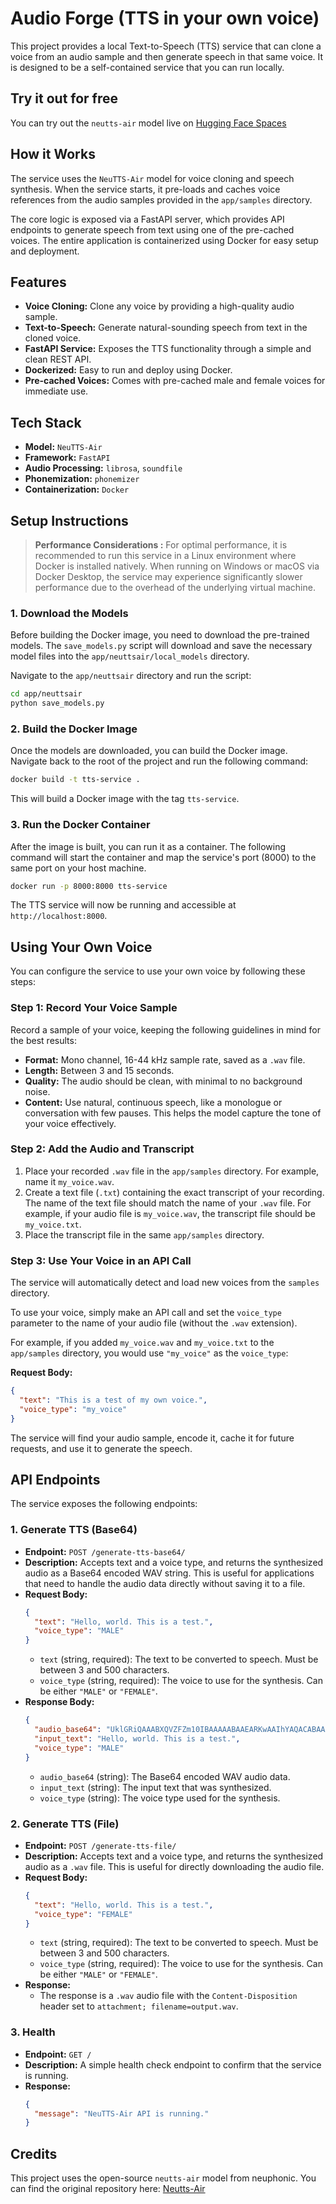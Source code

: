 # Audio Forge (TTS in your own voice)


This project provides a local Text-to-Speech (TTS) service that can clone a voice from an audio sample and then generate speech in that same voice. It is designed to be a self-contained service that you can run locally.

## Try it out for free

You can try out the `neutts-air` model live on [Hugging Face Spaces](https://huggingface.co/spaces/neuphonic/neutts-air)

## How it Works

The service uses the `NeuTTS-Air` model for voice cloning and speech synthesis. When the service starts, it pre-loads and caches voice references from the audio samples provided in the `app/samples` directory.

The core logic is exposed via a FastAPI server, which provides API endpoints to generate speech from text using one of the pre-cached voices. The entire application is containerized using Docker for easy setup and deployment.

## Features

*   **Voice Cloning:** Clone any voice by providing a high-quality audio sample.
*   **Text-to-Speech:** Generate natural-sounding speech from text in the cloned voice.
*   **FastAPI Service:** Exposes the TTS functionality through a simple and clean REST API.
*   **Dockerized:** Easy to run and deploy using Docker.
*   **Pre-cached Voices:** Comes with pre-cached male and female voices for immediate use.

## Tech Stack

*   **Model:** `NeuTTS-Air`
*   **Framework:** `FastAPI`
*   **Audio Processing:** `librosa`, `soundfile`
*   **Phonemization:** `phonemizer`
*   **Containerization:** `Docker`

## Setup Instructions

> **Performance Considerations :** For optimal performance, it is recommended to run this service in a Linux environment where Docker is installed natively. When running on Windows or macOS via Docker Desktop, the service may experience significantly slower performance due to the overhead of the underlying virtual machine.


### 1. Download the Models

Before building the Docker image, you need to download the pre-trained models. The `save_models.py` script will download and save the necessary model files into the `app/neuttsair/local_models` directory.

Navigate to the `app/neuttsair` directory and run the script:

```bash
cd app/neuttsair
python save_models.py
```

### 2. Build the Docker Image

Once the models are downloaded, you can build the Docker image. Navigate back to the root of the project and run the following command:

```bash
docker build -t tts-service .
```

This will build a Docker image with the tag `tts-service`.

### 3. Run the Docker Container

After the image is built, you can run it as a container. The following command will start the container and map the service's port (8000) to the same port on your host machine.

```bash
docker run -p 8000:8000 tts-service
```

The TTS service will now be running and accessible at `http://localhost:8000`.

## Using Your Own Voice

You can configure the service to use your own voice by following these steps:

### Step 1: Record Your Voice Sample

Record a sample of your voice, keeping the following guidelines in mind for the best results:

*   **Format:** Mono channel, 16-44 kHz sample rate, saved as a `.wav` file.
*   **Length:** Between 3 and 15 seconds.
*   **Quality:** The audio should be clean, with minimal to no background noise.
*   **Content:** Use natural, continuous speech, like a monologue or conversation with few pauses. This helps the model capture the tone of your voice effectively.

### Step 2: Add the Audio and Transcript

1.  Place your recorded `.wav` file in the `app/samples` directory. For example, name it `my_voice.wav`.
2.  Create a text file (`.txt`) containing the exact transcript of your recording. The name of the text file should match the name of your `.wav` file. For example, if your audio file is `my_voice.wav`, the transcript file should be `my_voice.txt`.
3.  Place the transcript file in the same `app/samples` directory.

### Step 3: Use Your Voice in an API Call

The service will automatically detect and load new voices from the `samples` directory.

To use your voice, simply make an API call and set the `voice_type` parameter to the name of your audio file (without the `.wav` extension).

For example, if you added `my_voice.wav` and `my_voice.txt` to the `app/samples` directory, you would use `"my_voice"` as the `voice_type`:

**Request Body:**
```json
{
  "text": "This is a test of my own voice.",
  "voice_type": "my_voice"
}
```

The service will find your audio sample, encode it, cache it for future requests, and use it to generate the speech.


## API Endpoints

The service exposes the following endpoints:

### 1. Generate TTS (Base64)

*   **Endpoint:** `POST /generate-tts-base64/`
*   **Description:** Accepts text and a voice type, and returns the synthesized audio as a Base64 encoded WAV string. This is useful for applications that need to handle the audio data directly without saving it to a file.
*   **Request Body:**
    ```json
    {
      "text": "Hello, world. This is a test.",
      "voice_type": "MALE"
    }
    ```
    *   `text` (string, required): The text to be converted to speech. Must be between 3 and 500 characters.
    *   `voice_type` (string, required): The voice to use for the synthesis. Can be either `"MALE"` or `"FEMALE"`.
*   **Response Body:**
    ```json
    {
      "audio_base64": "UklGRiQAAABXQVZFZm10IBAAAAABAAEARKwAAIhYAQACABAAAABkYXRhIAAAAA...",
      "input_text": "Hello, world. This is a test.",
      "voice_type": "MALE"
    }
    ```
    *   `audio_base64` (string): The Base64 encoded WAV audio data.
    *   `input_text` (string): The input text that was synthesized.
    *   `voice_type` (string): The voice type used for the synthesis.

### 2. Generate TTS (File)

*   **Endpoint:** `POST /generate-tts-file/`
*   **Description:** Accepts text and a voice type, and returns the synthesized audio as a `.wav` file. This is useful for directly downloading the audio file.
*   **Request Body:**
    ```json
    {
      "text": "Hello, world. This is a test.",
      "voice_type": "FEMALE"
    }
    ```
    *   `text` (string, required): The text to be converted to speech. Must be between 3 and 500 characters.
    *   `voice_type` (string, required): The voice to use for the synthesis. Can be either `"MALE"` or `"FEMALE"`.
*   **Response:**
    *   The response is a `.wav` audio file with the `Content-Disposition` header set to `attachment; filename=output.wav`.

### 3. Health

*   **Endpoint:** `GET /`
*   **Description:** A simple health check endpoint to confirm that the service is running.
*   **Response:**
    ```json
    {
      "message": "NeuTTS-Air API is running."
    }
    ```

## Credits

This project uses the open-source `neutts-air` model from neuphonic. You can find the original repository here: [Neutts-Air](https://github.com/neuphonic/neutts-air/tree/main)

